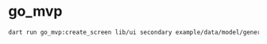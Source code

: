 # go_mvp

```bash
dart run go_mvp:create_screen lib/ui secondary example/data/model/generated/model.g.dart && dart run object:build
```